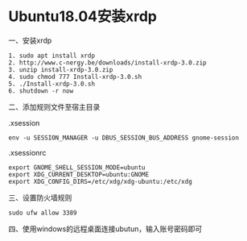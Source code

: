 # Ubuntu18.04安装xrdp

一、安装xrdp

```
1. sudo apt install xrdp
2. http://www.c-nergy.be/downloads/install-xrdp-3.0.zip
3. unzip install-xrdp-3.0.zip
4. sudo chmod 777 Install-xrdp-3.0.sh
5. ./Install-xrdp-3.0.sh
6. shutdown -r now
```



二、添加规则文件至宿主目录

.xsession

```.xsession
env -u SESSION_MANAGER -u DBUS_SESSION_BUS_ADDRESS gnome-session
```

.xsessionrc

```.xsessionrc
export GNOME_SHELL_SESSION_MODE=ubuntu
export XDG_CURRENT_DESKTOP=ubuntu:GNOME
export XDG_CONFIG_DIRS=/etc/xdg/xdg-ubuntu:/etc/xdg
```





三、设置防火墙规则

`sudo ufw allow 3389`



四、使用windows的远程桌面连接ubutun，输入账号密码即可